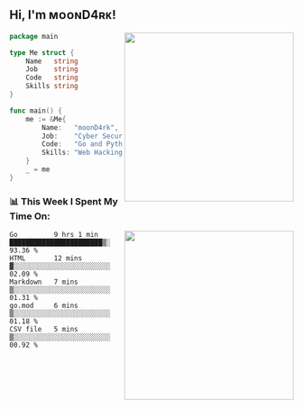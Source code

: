 <h2> Hi, I'm ᴍᴏᴏɴD4ʀᴋ!</h2>
<img align='right' src="https://github-readme-stats.vercel.app/api?username=moond4rk&show_icons=true&theme=radical" width="300">


```go
package main

type Me struct {
	Name   string
	Job    string
	Code   string
	Skills string
}

func main() {
	me := &Me{
		Name:   "moonD4rk",
		Job:    "Cyber Security Engineer",
		Code:   "Go and Python and Others",
		Skills: "Web Hacking ^o^",
	}
	_ = me
}
```



<h3>📊 This Week I Spent My Time On:</h3>
<img align='right' src="https://spotify-github-profile.vercel.app/api/view?uid=dayjackson56081&cover_image=true&theme=novatorem" width="300">

<!--START_SECTION:waka-->
```text
Go         9 hrs 1 min     ███████████████████████▒░   93.36 % 
HTML       12 mins         ▓░░░░░░░░░░░░░░░░░░░░░░░░   02.09 % 
Markdown   7 mins          ▒░░░░░░░░░░░░░░░░░░░░░░░░   01.31 % 
go.mod     6 mins          ▒░░░░░░░░░░░░░░░░░░░░░░░░   01.18 % 
CSV file   5 mins          ▒░░░░░░░░░░░░░░░░░░░░░░░░   00.92 % 
```
<!--END_SECTION:waka-->

